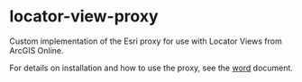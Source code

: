 # locator-view-proxy
Custom implementation of the Esri proxy for use with Locator Views from ArcGIS Online.

For details on installation and how to use the proxy, see the [word](https://github.com/carg563/locator-view-proxy/raw/main/src/Proxy%20Implementation.docx) document.
